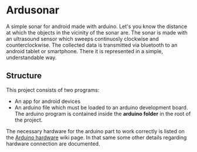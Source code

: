 Ardusonar
=========

A simple sonar for android made with arduino. Let's you know the distance at which the objects in the vicinity of the sonar are.
The sonar is made with an ultrasound sensor which sweeps continuosly clockwise and counterclockwise. The collected data is transmitted via bluetooth to an android tablet or smartphone. There it is represented in a simple, understandable way.

Structure
---------

This project consists of two programs: 
- An app for android devices
- An arduino file which must be loaded to an arduino development board. The arduino program is contained inside the **arduino folder** in the root of the project.

The necessary hardware for the arduino part to work correctly is listed on the [Arduino hardware](https://github.com/Inversebit/ardusonar/wiki/Arduino-hardware) wiki page. In that same some other details regarding hardware connection are documented.
